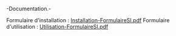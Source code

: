 -Documentation.-


Formulaire d'installation :
[Installation-FormulaireSI.pdf](https://github.com/Theryh/Formulaire/files/11210326/Installation-FormulaireSI.pdf)
Formulaire d'utilisation :
[Utilisation-FormulaireSI.pdf](https://github.com/Theryh/Formulaire/files/11210328/Utilisation-FormulaireSI.pdf)
